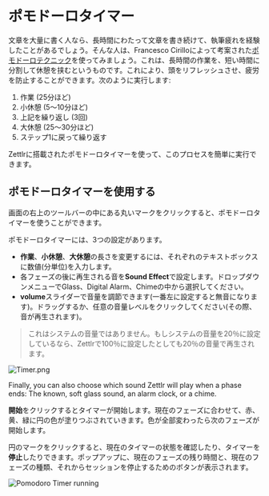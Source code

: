 # ポモドーロタイマー

文章を大量に書く人なら、長時間にわたって文章を書き続けて、執筆疲れを経験したことがあるでしょう。そんな人は、Francesco Cirilloによって考案された[ポモドーロテクニック](https://francescocirillo.com/pages/pomodoro-technique)を使ってみましょう。これは、長時間の作業を、短い時間に分割して休憩を挟むというものです。これにより、頭をリフレッシュさせ、疲労を防止することができます。次のように実行します:

1. 作業 (25分ほど)
2. 小休憩 (5～10分ほど)
3. 上記を繰り返し (3回)
4. 大休憩 (25～30分ほど)
5. ステップ1に戻って繰り返す

Zettlrに搭載されたポモドーロタイマーを使って、このプロセスを簡単に実行できます。

## ポモドーロタイマーを使用する

画面の右上のツールバーの中にある丸いマークをクリックすると、ポモドーロタイマーを使うことができます。

ポモドーロタイマーには、3つの設定があります。

- **作業**、**小休憩**、**大休憩**の長さを変更するには、それぞれのテキストボックスに数値(分単位)を入力します。
- 各フェーズの後に再生される音を**Sound Effect**で設定します。ドロップダウンメニューでGlass、Digital Alarm、Chimeの中から選択してください。
- **volume**スライダーで音量を調節できます(一番左に設定すると無音になります)。ドラッグするか、任意の音量レベルをクリックしてください(その際、音が再生されます)。

> これはシステムの音量ではありません。もしシステムの音量を20％に設定しているなら、Zettlrで100％に設定したとしても20％の音量で再生されます。

![Timer.png](images/Timer.png)

Finally, you can also choose which sound Zettlr will play when a phase ends: The known, soft glass sound, an alarm clock, or a chime.

**開始**をクリックするとタイマーが開始します。現在のフェーズに合わせて、赤、黄、緑に円の色が塗りつぶされていきます。色が全部変わったら次のフェーズが開始します。

円のマークをクリックすると、現在のタイマーの状態を確認したり、タイマーを**停止**したりできます。ポップアップに、現在のフェーズの残り時間と、現在のフェーズの種類、それからセッションを停止するためのボタンが表示されます。

![Pomodoro Timer running](images/pomodoro_ran.png)



